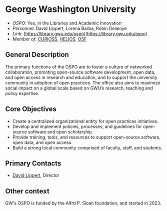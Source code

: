 # George Washington University

- *OSPO*: Yes, in the Libraries and Academic Innovation
- *Personnel*: David Lippert, Lorena Barba, Robin Delaloye
- *Link*: [https://library.gwu.edu/ospo](https://library.gwu.edu/ospo)
- *Member of*: [CURIOSS](https://curioss.org/), [HELIOS](https://www.heliosopen.org/members), [OSF](https://osf.io/institutions/gwu)

## General Description

The primary functions of the OSPO are to foster a culture of networked collaboration, promoting open-source software development, open data, and open access in research and education, and to support the university community in adoption of open practices.  The office also aims to maximize social impact on a global scale based on GWU’s research, teaching and policy expertise.

## Core Objectives

- Create a centralized organizational entity for open practices initiatives.
- Develop and implement policies, processes, and guidelines for open-source software and open scholarship.
- Provide training, tools, and resources to support open-source software, open data, and open access.
- Build a strong local community comprised of faculty, staff, and students.

## Primary Contacts

- [David Lippert](mailto:david.lippert@gwu.edu), Director

## Other context

GW's OSPO is funded by the Alfrd P. Sloan foundation, and started in 2023.
